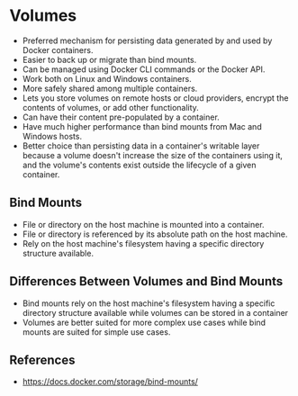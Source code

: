 # Volumes

- Preferred mechanism for persisting data generated by and used by Docker containers.
- Easier to back up or migrate than bind mounts.
- Can be managed using Docker CLI commands or the Docker API.
- Work both on Linux and Windows containers.
- More safely shared among multiple containers.
- Lets you store volumes on remote hosts or cloud providers, encrypt the contents of volumes, or add other functionality.
- Can have their content pre-populated by a container.
- Have much higher performance than bind mounts from Mac and Windows hosts.
- Better choice than persisting data in a container's writable layer because a volume doesn't increase the size of the containers using it, and the volume's contents exist outside the lifecycle of a given container.

## Bind Mounts

- File or directory on the host machine is mounted into a container. 
- File or directory is referenced by its absolute path on the host machine.
- Rely on the host machine's filesystem having a specific directory structure available.

## Differences Between Volumes and Bind Mounts

- Bind mounts rely on the host machine's filesystem having a specific directory structure available while volumes can be stored in a container
- Volumes are better suited for more complex use cases while bind mounts are suited for simple use cases.

## References

- https://docs.docker.com/storage/bind-mounts/